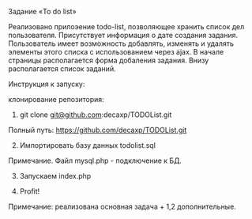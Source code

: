 Задание «To do list»

Реализовано прилоэение todo-list, позволяющее хранить список дел пользователя. Присутствует информация о дате создания задания. Пользователь имеет возможность добавлять, изменять и удалять элементы этого списка с использованием через ajax.
В начале страницы располагается форма добаления задания. Внизу располагается список заданий. 

Инструкция к запуску:

клонирование репозитория:

1. git clone git@github.com:decaxp/TODOList.git

Полный путь: https://github.com/decaxp/TODOList.git


2. Импортировать базу данных todolist.sql

Примечание. Файл mysql.php - подключение к БД.

3. Запускаем index.php

4. Profit!

Примечание: реализована основная задача + 1,2 дополнительные.